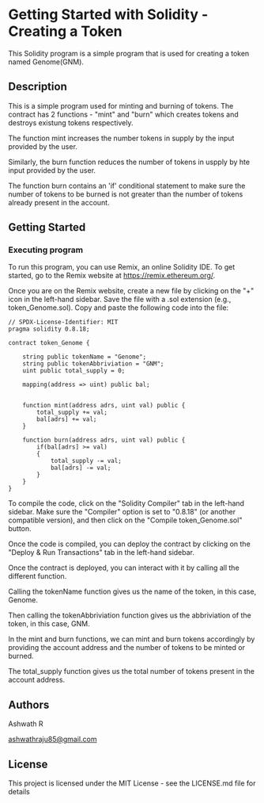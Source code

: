 # Getting Started with Solidity - Creating a Token

This Solidity program is a simple program that is used for creating a token named Genome(GNM).

## Description

This is a simple program used for minting and burning of tokens. The contract has 2 functions - "mint" and "burn" which creates tokens and destroys existung tokens respectively. 

The function mint increases the number tokens in supply by the input provided by the user. 

Similarly, the burn function reduces the number of tokens in uspply by hte input provided by the user. 

The function burn contains an 'if' conditional statement to make sure the number of tokens to be burned is not greater than the number of tokens already present in the account.

## Getting Started

### Executing program

To run this program, you can use Remix, an online Solidity IDE. To get started, go to the Remix website at https://remix.ethereum.org/.

Once you are on the Remix website, create a new file by clicking on the "+" icon in the left-hand sidebar. Save the file with a .sol extension (e.g., token_Genome.sol). Copy and paste the following code into the file:

```
// SPDX-License-Identifier: MIT
pragma solidity 0.8.18;

contract token_Genome {

    string public tokenName = "Genome";
    string public tokenAbbriviation = "GNM";
    uint public total_supply = 0;

    mapping(address => uint) public bal;

   
    function mint(address adrs, uint val) public {
        total_supply += val;
        bal[adrs] += val;
    }

    function burn(address adrs, uint val) public {
        if(bal[adrs] >= val)
        {
            total_supply -= val;
            bal[adrs] -= val;
        } 
    }
}

```

To compile the code, click on the "Solidity Compiler" tab in the left-hand sidebar. Make sure the "Compiler" option is set to "0.8.18" (or another compatible version), and then click on the "Compile token_Genome.sol" button.

Once the code is compiled, you can deploy the contract by clicking on the "Deploy & Run Transactions" tab in the left-hand sidebar.

Once the contract is deployed, you can interact with it by calling all the different function.

Calling the tokenName function gives us the name of the token, in this case, Genome.

Then calling the tokenAbbriviation function gives us the abbriviation of the token, in this case, GNM.

In the mint and burn functions, we can mint and burn tokens accordingly by providing the account address and the number of tokens to be minted or burned.

The total_supply function gives us the total number of tokens present in the account address.

## Authors

Ashwath R

ashwathraju85@gmail.com


## License

This project is licensed under the MIT License - see the LICENSE.md file for details
